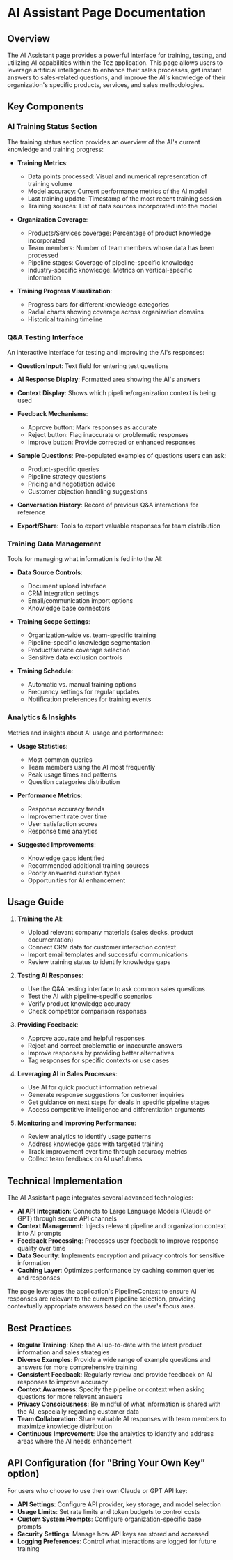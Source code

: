 # AI Assistant Page Documentation

## Overview

The AI Assistant page provides a powerful interface for training, testing, and utilizing AI capabilities within the Tez application. This page allows users to leverage artificial intelligence to enhance their sales processes, get instant answers to sales-related questions, and improve the AI's knowledge of their organization's specific products, services, and sales methodologies.

## Key Components

### AI Training Status Section

The training status section provides an overview of the AI's current knowledge and training progress:

- **Training Metrics**: 
  - Data points processed: Visual and numerical representation of training volume
  - Model accuracy: Current performance metrics of the AI model
  - Last training update: Timestamp of the most recent training session
  - Training sources: List of data sources incorporated into the model

- **Organization Coverage**:
  - Products/Services coverage: Percentage of product knowledge incorporated
  - Team members: Number of team members whose data has been processed
  - Pipeline stages: Coverage of pipeline-specific knowledge
  - Industry-specific knowledge: Metrics on vertical-specific information

- **Training Progress Visualization**:
  - Progress bars for different knowledge categories
  - Radial charts showing coverage across organization domains
  - Historical training timeline

### Q&A Testing Interface

An interactive interface for testing and improving the AI's responses:

- **Question Input**: Text field for entering test questions
- **AI Response Display**: Formatted area showing the AI's answers
- **Context Display**: Shows which pipeline/organization context is being used
- **Feedback Mechanisms**:
  - Approve button: Mark responses as accurate
  - Reject button: Flag inaccurate or problematic responses
  - Improve button: Provide corrected or enhanced responses

- **Sample Questions**: Pre-populated examples of questions users can ask:
  - Product-specific queries
  - Pipeline strategy questions
  - Pricing and negotiation advice
  - Customer objection handling suggestions

- **Conversation History**: Record of previous Q&A interactions for reference
- **Export/Share**: Tools to export valuable responses for team distribution

### Training Data Management

Tools for managing what information is fed into the AI:

- **Data Source Controls**:
  - Document upload interface
  - CRM integration settings
  - Email/communication import options
  - Knowledge base connectors

- **Training Scope Settings**:
  - Organization-wide vs. team-specific training
  - Pipeline-specific knowledge segmentation
  - Product/service coverage selection
  - Sensitive data exclusion controls

- **Training Schedule**:
  - Automatic vs. manual training options
  - Frequency settings for regular updates
  - Notification preferences for training events

### Analytics & Insights

Metrics and insights about AI usage and performance:

- **Usage Statistics**:
  - Most common queries
  - Team members using the AI most frequently
  - Peak usage times and patterns
  - Question categories distribution

- **Performance Metrics**:
  - Response accuracy trends
  - Improvement rate over time
  - User satisfaction scores
  - Response time analytics

- **Suggested Improvements**:
  - Knowledge gaps identified
  - Recommended additional training sources
  - Poorly answered question types
  - Opportunities for AI enhancement

## Usage Guide

1. **Training the AI**:
   - Upload relevant company materials (sales decks, product documentation)
   - Connect CRM data for customer interaction context
   - Import email templates and successful communications
   - Review training status to identify knowledge gaps

2. **Testing AI Responses**:
   - Use the Q&A testing interface to ask common sales questions
   - Test the AI with pipeline-specific scenarios
   - Verify product knowledge accuracy
   - Check competitor comparison responses

3. **Providing Feedback**:
   - Approve accurate and helpful responses
   - Reject and correct problematic or inaccurate answers
   - Improve responses by providing better alternatives
   - Tag responses for specific contexts or use cases

4. **Leveraging AI in Sales Processes**:
   - Use AI for quick product information retrieval
   - Generate response suggestions for customer inquiries
   - Get guidance on next steps for deals in specific pipeline stages
   - Access competitive intelligence and differentiation arguments

5. **Monitoring and Improving Performance**:
   - Review analytics to identify usage patterns
   - Address knowledge gaps with targeted training
   - Track improvement over time through accuracy metrics
   - Collect team feedback on AI usefulness

## Technical Implementation

The AI Assistant page integrates several advanced technologies:

- **AI API Integration**: Connects to Large Language Models (Claude or GPT) through secure API channels
- **Context Management**: Injects relevant pipeline and organization context into AI prompts
- **Feedback Processing**: Processes user feedback to improve response quality over time
- **Data Security**: Implements encryption and privacy controls for sensitive information
- **Caching Layer**: Optimizes performance by caching common queries and responses

The page leverages the application's PipelineContext to ensure AI responses are relevant to the current pipeline selection, providing contextually appropriate answers based on the user's focus area.

## Best Practices

- **Regular Training**: Keep the AI up-to-date with the latest product information and sales strategies
- **Diverse Examples**: Provide a wide range of example questions and answers for more comprehensive training
- **Consistent Feedback**: Regularly review and provide feedback on AI responses to improve accuracy
- **Context Awareness**: Specify the pipeline or context when asking questions for more relevant answers
- **Privacy Consciousness**: Be mindful of what information is shared with the AI, especially regarding customer data
- **Team Collaboration**: Share valuable AI responses with team members to maximize knowledge distribution
- **Continuous Improvement**: Use the analytics to identify and address areas where the AI needs enhancement

## API Configuration (for "Bring Your Own Key" option)

For users who choose to use their own Claude or GPT API key:

- **API Settings**: Configure API provider, key storage, and model selection
- **Usage Limits**: Set rate limits and token budgets to control costs
- **Custom System Prompts**: Configure organization-specific base prompts
- **Security Settings**: Manage how API keys are stored and accessed
- **Logging Preferences**: Control what interactions are logged for future training 